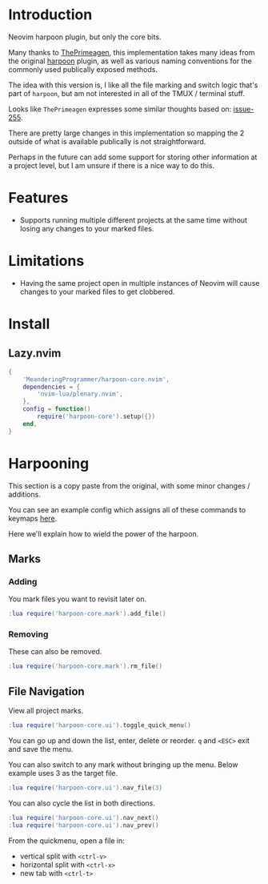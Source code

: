# Introduction

Neovim harpoon plugin, but only the core bits.

Many thanks to [ThePrimeagen](https://github.com/ThePrimeagen), this
implementation takes many ideas from the original
[harpoon](https://github.com/ThePrimeagen/harpoon) plugin, as well
as various naming conventions for the commonly used publically exposed methods.

The idea with this version is, I like all the file marking and switch logic that's
part of `harpoon`, but am not interested in all of the TMUX / terminal stuff.

Looks like `ThePrimeagen` expresses some similar thoughts based on:
[issue-255](https://github.com/ThePrimeagen/harpoon/issues/255).

There are pretty large changes in this implementation so mapping the 2 outside
of what is available publically is not straightforward.

Perhaps in the future can add some support for storing other information at a
project level, but I am unsure if there is a nice way to do this.

# Features

* Supports running multiple different projects at the same time without
  losing any changes to your marked files.

# Limitations

* Having the same project open in multiple instances of Neovim will cause
  changes to your marked files to get clobbered.

# Install

## Lazy.nvim

```lua
{
    'MeanderingProgrammer/harpoon-core.nvim',
    dependencies = {
        'nvim-lua/plenary.nvim',
    },
    config = function()
        require('harpoon-core').setup({})
    end,
}
```
# Harpooning

This section is a copy paste from the original, with some minor changes / additions.

You can see an example config which assigns all of these commands to keymaps
[here](https://github.com/MeanderingProgrammer/dotfiles/blob/main/.config/nvim/lua/plugins/harpooncore.lua).

Here we'll explain how to wield the power of the harpoon.

## Marks

### Adding

You mark files you want to revisit later on.

```lua
:lua require('harpoon-core.mark').add_file()
```

### Removing

These can also be removed.

```lua
:lua require('harpoon-core.mark').rm_file()
```

## File Navigation

View all project marks.

```lua
:lua require('harpoon-core.ui').toggle_quick_menu()
```

You can go up and down the list, enter, delete or reorder. `q` and `<ESC>` exit and save the menu.

You can also switch to any mark without bringing up the menu. Below example uses 3 as the target file.

```lua
:lua require('harpoon-core.ui').nav_file(3)
```

You can also cycle the list in both directions.

```lua
:lua require('harpoon-core.ui').nav_next()
:lua require('harpoon-core.ui').nav_prev()
```

From the quickmenu, open a file in:

* vertical split with `<ctrl-v>`
* horizontal split with `<ctrl-x>`
* new tab with `<ctrl-t>`
